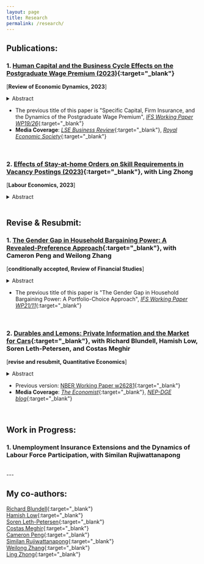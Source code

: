 ```yaml
---
layout: page
title: Research
permalink: /research/
---
```



## Publications:

### 1. [Human Capital and the Business Cycle Effects on the Postgraduate Wage Premium (2023)](https://doi.org/10.1016/j.red.2022.07.001){:target="_blank"}

[**Review of Economic Dynamics, 2023**]

<details>
  <summary>Abstract</summary>

  Postgraduate degree holders experience lower cyclical variation in real wages than those with undergraduate degrees. Moreover, postgraduate jobs require more specific human capital and take longer to adapt to. Using an equilibrium search model with dynamic incentive contracts, this paper attributes the cyclicality of the postgraduate-undergraduate wage gap to the differences in specific capital. Greater specific capital leads to lower mobility, thereby improving risk-sharing between workers and firms. The estimates of the model reveal that specific capital can explain the differences both in labour turnover and in real wage cyclicality between education groups.
</details>

  * The previous title of this paper is "Specific Capital, Firm Insurance, and the Dynamics of the Postgraduate Wage Premium", [_IFS Working Paper WP19/26_](https://www.ifs.org.uk/publications/14515){:target="_blank"}
  * **Media Coverage**: [_LSE Business Review_](http://blogs.lse.ac.uk/businessreview/2018/06/13/a-postgraduate-degree-protects-you-against-the-business-cycle/){:target="_blank"}, [_Royal Economic Society_](http://www.res.org.uk/details/mediabrief/10938521/A-POSTGRADUATE-DEGREE-PROTECTS-YOU-AGAINST-THE-BUSINESS-CYCLE-US-evidence.html){:target="_blank"}

<br/>

    
### 2. [Effects of Stay-at-home Orders on Skill Requirements in Vacancy Postings (2023)](https://doi.org/10.1016/j.labeco.2023.102342){:target="_blank"}, with Ling Zhong

[**Labour Economics, 2023**]

<details>
  <summary>Abstract</summary>

  The COVID-19 pandemic and containment policies have had profound economic impacts on the labor market. Stay-at-home orders (SAHOs) implemented across most of the United States changed the way of people worked. In this paper, we quantify the effect of SAHO durations on skill demands to study how firms adjust labor demand within occupation. We use skill requirement information from the 2018 to 2021 online job vacancy posting data from Burning Glass Technologies, exploit the spatial variations in the SAHO duration, and use instrumental variables to correct for the endogeneity in the policy duration related to local social and economic factors. We find that policy durations have persistent impacts on the labor demand after restrictions are lifted. Longer SAHOs motivate management style transformation from people-oriented to operation-oriented by requiring more of operational and administrative skills and less of personality and people management skills to carry out standard workflows. SAHOs also change the focus of interpersonal skill demands from specific customer services to general communication such as social and writing skills. SAHOs more thoroughly affect occupations with partial work-from-home capacity. The evidence suggests SAHOs change management structure and communication in firms.
</details>

<br/>


## Revise & Resubmit:

### 1. [The Gender Gap in Household Bargaining Power: A Revealed-Preference Approach](https://drive.google.com/file/d/1YlS20eus5G7yT3ic9KNrWXPQU1LxN8sT/view?usp=sharing){:target="_blank"}, with Cameron Peng and Weilong Zhang

[**conditionally accepted, Review of Financial Studies**]

<details>
  <summary>Abstract</summary>

  When members of the same household have different risk preferences, whose preference matters more for investment decisions and why? We propose an intrahousehold model that aggregates individual preferences at the household level as a result of bargaining. We structurally estimate the model, analyze the determinants of bargaining power, and find a significant gender gap. The gap is partially explained by gender differences in individual characteristics such as income and employment, but it is also driven by gender effects. These patterns hold broadly across Australia, Germany, and the US. We further link the distribution of bargaining power to perceived gender norms in the cross-section of households.
</details>

  * The previous title of this paper is "The Gender Gap in Household Bargaining Power: A Portfolio-Choice Approach", [_IFS Working Paper WP21/11_](https://www.ifs.org.uk/publications/15437){:target="_blank"}

<br/>


### 2. [Durables and Lemons: Private Information and the Market for Cars](https://drive.google.com/file/d/0B-yAdp5D_qlrVndMVFg0SlU3dEk/view?usp=sharing&resourcekey=0-kGyhQ2_GzUWbiQWrpeH27Q){:target="_blank"}, with Richard Blundell, Hamish Low, Soren Leth-Petersen, and Costas Meghir

[**revise and resubmit, Quantitative Economics**]

<details>
  <summary>Abstract</summary>

  We examine the aggregate implications and distributional consequences of asymmetric information in durable goods markets, with a focus on the car market. Private information introduces a lemons penalty, a wedge between the sale price and the average car value in the population, consequently reducing turnover. We estimate an equilibrium model of car ownership with private information using Danish linked registry data on car ownership, income, and wealth. In the first year of ownership, we estimate the lemons penalty is 12% of the price. The penalty declines sharply with the length of ownership. The penalty reduces the self-insurance value of cars and leads to a large reduction in transaction volumes and the rate of turnover of cars. The market does not collapse: income shocks induce individuals to sell their cars, even if they are of good quality, and this helps mitigate the lemons problem. The size of the lemons penalty declines when income uncertainty in the economy increases and when the credit limit decreases.
</details>

  * Previous version: [NBER Working Paper w26281](https://www.nber.org/papers/w26281){:target="_blank"}
  * **Media Coverage**: [_The Economist_](https://www.economist.com/finance-and-economics/2019/09/26/can-you-buy-a-good-second-hand-car){:target="_blank"}, [_NEP-DGE blog_](https://nepdge.wordpress.com/2019/10/03/durables-and-lemons-private-information-and-the-market-for-cars/#respond){:target="_blank"}

<br/>

<!-- 
## Working Papers 
-->

## Work in Progress:

### 1. Unemployment Insurance Extensions and the Dynamics of Labour Force Participation, with Similan Rujiwattanapong

<br/>
---

## My co-authors:
[Richard Blundell](https://www.ucl.ac.uk/~uctp39a/){:target="_blank"}  
[Hamish Low](https://sites.google.com/site/hamishlowecon/){:target="_blank"}  
[Soren Leth-Petersen](http://web.econ.ku.dk/leth/){:target="_blank"}  
[Costas Meghir](https://sites.google.com/site/costasmeghir/home){:target="_blank"}  
[Cameron Peng](https://sites.google.com/site/cameronpengresearch/){:target="_blank"}  
[Similan Rujiwattanapong](https://sites.google.com/site/wsrujiwattanapong/){:target="_blank"}  
[Weilong Zhang](https://www.weilongzhang.com/){:target="_blank"}  
[Ling Zhong](https://www.ling-zhong.com/){:target="_blank"}  

